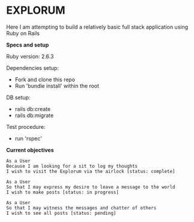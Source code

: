 # EXPLORUM

Here I am attempting to build a relatively basic full stack
application using Ruby on Rails

**Specs and setup**

Ruby version: 2.6.3

Dependencies setup:

- Fork and clone this repo
- Run 'bundle install' within the root

DB setup:

- rails db:create
- rails db:migrate

Test procedure:

- run 'rspec'

**Current objectives**

```
As a User
Because I am looking for a sit to log my thoughts
I wish to visit the Explorum via the airlock [status: complete]
```

```
As a User
So that I may express my desire to leave a message to the world
I wish to make posts [status: in progress]
```

```
As a User
So that I may witness the messages and chatter of others
I wish to see all posts [status: pending]
```
